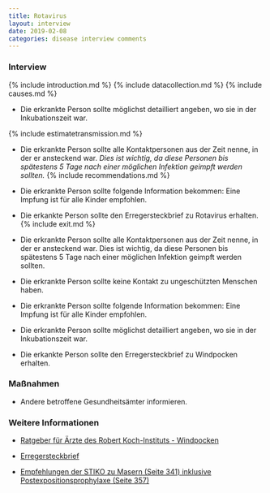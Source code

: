 ```yaml
---
title: Rotavirus
layout: interview
date: 2019-02-08
categories: disease interview comments
---
```


### Interview
{% include introduction.md %}
{% include datacollection.md %}
{% include causes.md %}
* Die erkrankte Person sollte möglichst detailliert angeben, wo sie in der Inkubationszeit war.

{% include estimatetransmission.md %}
* Die erkrankte Person sollte alle Kontaktpersonen aus der Zeit nenne, in der er ansteckend war.
_Dies ist wichtig, da diese Personen bis spätestens 5 Tage nach einer möglichen Infektion geimpft werden sollten._
{% include recommendations.md %}
* Die erkrankte Person sollte folgende Information bekommen: Eine Impfung ist für alle Kinder empfohlen.
* Die erkankte Person sollte den Erregersteckbrief zu Rotavirus erhalten.
{% include exit.md %}



* Die erkrankte Person sollte alle Kontaktpersonen aus der Zeit nenne, in der er ansteckend war. Dies ist wichtig, da diese Personen bis spätestens 5 Tage nach einer möglichen Infektion geimpft werden sollten.

* Die erkrankte Person sollte keine Kontakt zu ungeschützten Menschen haben.

* Die erkrankte Person sollte folgende Information bekommen: Eine Impfung ist für alle Kinder empfohlen.

* Die erkrankte Person sollte möglichst detailliert angeben, wo sie in der Inkubationszeit war.

* Die erkankte Person sollte den Erregersteckbrief zu Windpocken erhalten.

### Maßnahmen
* Andere betroffene Gesundheitsämter informieren.

### Weitere Informationen
* [Ratgeber für Ärzte des Robert Koch-Instituts - Windpocken](https://www.rki.de/DE/Content/Infekt/EpidBull/Merkblaetter/Ratgeber_Windpocken.html)

* [Erregersteckbrief](https://www.infektionsschutz.de/erregersteckbriefe/windpocken/)

* [Empfehlungen der STIKO zu Masern (Seite 341) inklusive Postexpositionsprophylaxe (Seite 357)](https://www.rki.de/DE/Content/Infekt/EpidBull/Archiv/2017/Ausgaben/34_17.pdf?__blob=publicationFile)
